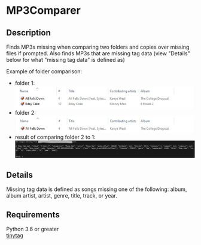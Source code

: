 # MP3Comparer

## Description

Finds MP3s missing when comparing two folders and copies over missing files if prompted. Also finds MP3s that are missing tag data (view "Details" below for what "missing tag data" is defined as)

Example of folder comparison:

- folder 1:\
  ![alt text](image_examples/ex1.jpg "Folder 1")
- folder 2:\
  ![alt text](image_examples/ex2.jpg "Folder 2")
- result of comparing folder 2 to 1:\
  ![alt text](image_examples/ex3.jpg "Result")

## Details

Missing tag data is defined as songs missing one of the following: album, album artist, artist, genre, title, track, or year.

## Requirements

Python 3.6 or greater\
[tinytag](https://pypi.org/project/tinytag/)
